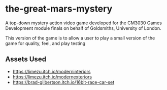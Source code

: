 # the-great-mars-mystery
A top-down mystery action video game developed for the CM3030 Games Development module finals on behalf of Goldsmiths, University of London.

This version of the game is to allow a user to play a small version of the game for quality, feel, and play testing


## Assets Used
- https://limezu.itch.io/moderninteriors
- https://limezu.itch.io/modernexteriors
- https://brad-gilbertson.itch.io/16bit-race-car-set
